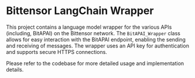 # Bittensor LangChain Wrapper

This project contains a language model wrapper for the various APIs (including, BitAPAI) on the Bittensor network. The `BitAPAI_Wrapper` class allows for easy interaction with the BitAPAI endpoint, enabling the sending and receiving of messages. The wrapper uses an API key for authentication and supports secure HTTPS connections. 

Please refer to the codebase for more detailed usage and implementation details.
